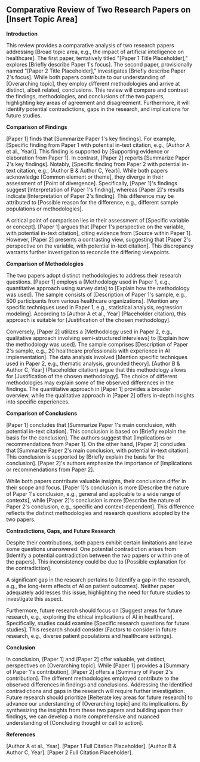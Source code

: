 ## Comparative Review of Two Research Papers on [Insert Topic Area]

**Introduction**

This review provides a comparative analysis of two research papers addressing [Broad topic area, e.g., the impact of artificial intelligence on healthcare]. The first paper, tentatively titled "[Paper 1 Title Placeholder]," explores [Briefly describe Paper 1's focus]. The second paper, provisionally named "[Paper 2 Title Placeholder]," investigates [Briefly describe Paper 2's focus]. While both papers contribute to our understanding of [Overarching topic], they employ different methodologies and arrive at distinct, albeit related, conclusions. This review will compare and contrast the findings, methodologies, and conclusions of the two papers, highlighting key areas of agreement and disagreement. Furthermore, it will identify potential contradictions, gaps in the research, and implications for future studies.

**Comparison of Findings**

[Paper 1] finds that [Summarize Paper 1's key findings]. For example, [Specific finding from Paper 1 with potential in-text citation, e.g., (Author A et al., Year)]. This finding is supported by [Supporting evidence or elaboration from Paper 1]. In contrast, [Paper 2] reports [Summarize Paper 2's key findings]. Notably, [Specific finding from Paper 2 with potential in-text citation, e.g., (Author B & Author C, Year)]. While both papers acknowledge [Common element or theme], they diverge in their assessment of [Point of divergence]. Specifically, [Paper 1]'s findings suggest [Interpretation of Paper 1's finding], whereas [Paper 2]'s results indicate [Interpretation of Paper 2's finding]. This difference may be attributed to [Possible reason for the difference, e.g., different sample populations or methodologies].

A critical point of comparison lies in their assessment of [Specific variable or concept]. [Paper 1] argues that [Paper 1's perspective on the variable, with potential in-text citation], citing evidence from [Source within Paper 1]. However, [Paper 2] presents a contrasting view, suggesting that [Paper 2's perspective on the variable, with potential in-text citation]. This discrepancy warrants further investigation to reconcile the differing viewpoints.

**Comparison of Methodologies**

The two papers adopt distinct methodologies to address their research questions. [Paper 1] employs a [Methodology used in Paper 1, e.g., quantitative approach using survey data] to [Explain how the methodology was used]. The sample consists of [Description of Paper 1's sample, e.g., 500 participants from various healthcare organizations]. [Mention any specific techniques used in Paper 1, e.g., statistical analysis, regression modeling]. According to [Author A et al., Year] (Placeholder citation), this approach is suitable for [Justification of the chosen methodology].

Conversely, [Paper 2] utilizes a [Methodology used in Paper 2, e.g., qualitative approach involving semi-structured interviews] to [Explain how the methodology was used]. The sample comprises [Description of Paper 2's sample, e.g., 20 healthcare professionals with experience in AI implementation]. The data analysis involved [Mention specific techniques used in Paper 2, e.g., thematic analysis, grounded theory]. [Author B & Author C, Year] (Placeholder citation) argue that this methodology allows for [Justification of the chosen methodology]. The choice of different methodologies may explain some of the observed differences in the findings. The quantitative approach in [Paper 1] provides a broader overview, while the qualitative approach in [Paper 2] offers in-depth insights into specific experiences.

**Comparison of Conclusions**

[Paper 1] concludes that [Summarize Paper 1's main conclusion, with potential in-text citation]. This conclusion is based on [Briefly explain the basis for the conclusion]. The authors suggest that [Implications or recommendations from Paper 1]. On the other hand, [Paper 2] concludes that [Summarize Paper 2's main conclusion, with potential in-text citation]. This conclusion is supported by [Briefly explain the basis for the conclusion]. [Paper 2]'s authors emphasize the importance of [Implications or recommendations from Paper 2].

While both papers contribute valuable insights, their conclusions differ in their scope and focus. [Paper 1]'s conclusion is more [Describe the nature of Paper 1's conclusion, e.g., general and applicable to a wide range of contexts], while [Paper 2]'s conclusion is more [Describe the nature of Paper 2's conclusion, e.g., specific and context-dependent]. This difference reflects the distinct methodologies and research questions adopted by the two papers.

**Contradictions, Gaps, and Future Research**

Despite their contributions, both papers exhibit certain limitations and leave some questions unanswered. One potential contradiction arises from [Identify a potential contradiction between the two papers or within one of the papers]. This inconsistency could be due to [Possible explanation for the contradiction].

A significant gap in the research pertains to [Identify a gap in the research, e.g., the long-term effects of AI on patient outcomes]. Neither paper adequately addresses this issue, highlighting the need for future studies to investigate this aspect.

Furthermore, future research should focus on [Suggest areas for future research, e.g., exploring the ethical implications of AI in healthcare]. Specifically, studies could examine [Specific research questions for future studies]. This research should consider [Factors to consider in future research, e.g., diverse patient populations and healthcare settings].

**Conclusion**

In conclusion, [Paper 1] and [Paper 2] offer valuable, yet distinct, perspectives on [Overarching topic]. While [Paper 1] provides a [Summary of Paper 1's contribution], [Paper 2] offers a [Summary of Paper 2's contribution]. The different methodologies employed contribute to the observed differences in findings and conclusions. Addressing the identified contradictions and gaps in the research will require further investigation. Future research should prioritize [Reiterate key areas for future research] to advance our understanding of [Overarching topic] and its implications. By synthesizing the insights from these two papers and building upon their findings, we can develop a more comprehensive and nuanced understanding of [Concluding thought or call to action].

**References**

[Author A et al., Year]. [Paper 1 Full Citation Placeholder].
[Author B & Author C, Year]. [Paper 2 Full Citation Placeholder].